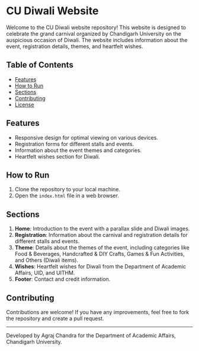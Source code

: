 # CU Diwali Website

Welcome to the CU Diwali website repository! This website is designed to celebrate the grand carnival organized by Chandigarh University on the auspicious occasion of Diwali. The website includes information about the event, registration details, themes, and heartfelt wishes.

## Table of Contents
- [Features](#features)
- [How to Run](#how-to-run)
- [Sections](#sections)
- [Contributing](#contributing)
- [License](#license)

## Features

- Responsive design for optimal viewing on various devices.
- Registration forms for different stalls and events.
- Information about the event themes and categories.
- Heartfelt wishes section for Diwali.

## How to Run

1. Clone the repository to your local machine.
2. Open the `index.html` file in a web browser.

## Sections

1. **Home**: Introduction to the event with a parallax slide and Diwali images.
2. **Registration**: Information about the carnival and registration details for different stalls and events.
3. **Theme**: Details about the themes of the event, including categories like Food & Beverages, Handcrafted & DIY Crafts, Games & Fun Activities, and Others (Diwali items).
4. **Wishes**: Heartfelt wishes for Diwali from the Department of Academic Affairs, UID, and UITHM.
5. **Footer**: Contact and credit information.

## Contributing

Contributions are welcome! If you have any improvements, feel free to fork the repository and create a pull request.

---

Developed by Agraj Chandra for the Department of Academic Affairs, Chandigarh University.
